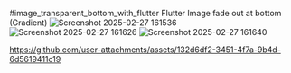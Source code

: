 #image_transparent_bottom_with_flutter
Flutter Image fade out at bottom (Gradient)
![Screenshot 2025-02-27 161536](https://github.com/user-attachments/assets/ac9bbbe6-3ca9-4d85-bbfe-e2e2e5e3f07a)
![Screenshot 2025-02-27 161626](https://github.com/user-attachments/assets/204bfa3d-364d-4513-98f0-8badf79b5445)
![Screenshot 2025-02-27 161640](https://github.com/user-attachments/assets/3595de5c-096d-4edc-9373-daa078829403)

https://github.com/user-attachments/assets/132d6df2-3451-4f7a-9b4d-6d5619411c19

